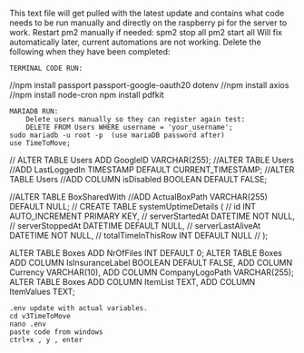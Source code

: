 This text file will get pulled with the latest update and contains what code
needs to be run manually and directly on the raspberry pi for the server to work.
Restart pm2 manually if needed:
    spm2 stop all
    pm2 start all
Will fix automatically later, current automations are not working.
    Delete the following when they have been completed:



    TERMINAL CODE RUN:
//npm install passport passport-google-oauth20 dotenv
//npm install axios
//npm install node-cron
npm install pdfkit


    MARIADB RUN:
        Delete users manually so they can register again test: 
        DELETE FROM Users WHERE username = 'your_username';
    sudo mariadb -u root -p  (use mariaDB password after)
    use TimeToMove;
 // ALTER TABLE Users ADD GoogleID VARCHAR(255);
//ALTER TABLE Users
//ADD LastLoggedIn TIMESTAMP DEFAULT CURRENT_TIMESTAMP;
//ALTER TABLE Users
//ADD COLUMN isDisabled BOOLEAN DEFAULT FALSE;

//ALTER TABLE BoxSharedWith
//ADD ActualBoxPath VARCHAR(255) DEFAULT NULL;
// CREATE TABLE systemUptimeDetails (
//     id INT AUTO_INCREMENT PRIMARY KEY,
//     serverStartedAt DATETIME NOT NULL,
//     serverStoppedAt DATETIME DEFAULT NULL,
//     serverLastAliveAt DATETIME NOT NULL,
//     totalTimeInThisRow INT DEFAULT NULL
// );

ALTER TABLE Boxes
ADD NrOfFiles INT DEFAULT 0;
ALTER TABLE Boxes
ADD COLUMN IsInsuranceLabel BOOLEAN DEFAULT FALSE,
ADD COLUMN Currency VARCHAR(10),
ADD COLUMN CompanyLogoPath VARCHAR(255);
ALTER TABLE Boxes
ADD COLUMN ItemList TEXT,
ADD COLUMN ItemValues TEXT;




    .env update with actual variables.
    cd v3TimeToMove
    nano .env
    paste code from windows
    ctrl+x , y , enter